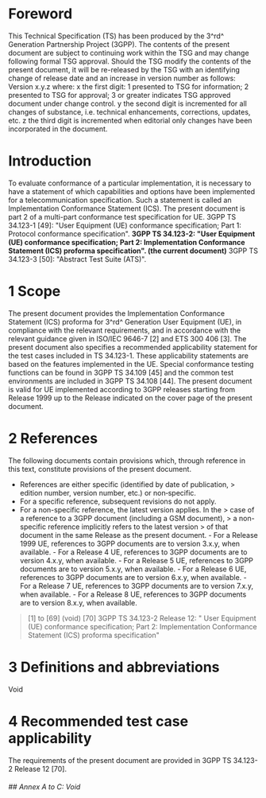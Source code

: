 # Foreword
This Technical Specification (TS) has been produced by the 3^rd^ Generation
Partnership Project (3GPP).
The contents of the present document are subject to continuing work within the
TSG and may change following formal TSG approval. Should the TSG modify the
contents of the present document, it will be re-released by the TSG with an
identifying change of release date and an increase in version number as
follows:
Version x.y.z
where:
x the first digit:
1 presented to TSG for information;
2 presented to TSG for approval;
3 or greater indicates TSG approved document under change control.
y the second digit is incremented for all changes of substance, i.e. technical
enhancements, corrections, updates, etc.
z the third digit is incremented when editorial only changes have been
incorporated in the document.
# Introduction
To evaluate conformance of a particular implementation, it is necessary to
have a statement of which capabilities and options have been implemented for a
telecommunication specification. Such a statement is called an Implementation
Conformance Statement (ICS).
The present document is part 2 of a multi-part conformance test specification
for UE.
3GPP TS 34.123-1 [49]: \"User Equipment (UE) conformance specification; Part
1: Protocol conformance specification\".
**3GPP TS 34.123-2: \"User Equipment (UE) conformance specification; Part 2:
Implementation Conformance Statement (ICS) proforma specification\". (the
current document)**
3GPP TS 34.123-3 [50]: \"Abstract Test Suite (ATS)\".
# 1 Scope
The present document provides the Implementation Conformance Statement (ICS)
proforma for 3^rd^ Generation User Equipment (UE), in compliance with the
relevant requirements, and in accordance with the relevant guidance given in
ISO/IEC 9646-7 [2] and ETS 300 406 [3].
The present document also specifies a recommended applicability statement for
the test cases included in TS 34.123-1. These applicability statements are
based on the features implemented in the UE.
Special conformance testing functions can be found in 3GPP TS 34.109 [45] and
the common test environments are included in 3GPP TS 34.108 [44].
The present document is valid for UE implemented according to 3GPP releases
starting from Release 1999 up to the Release indicated on the cover page of
the present document.
# 2 References
The following documents contain provisions which, through reference in this
text, constitute provisions of the present document.
  * References are either specific (identified by date of publication, > edition number, version number, etc.) or non‑specific.
  * For a specific reference, subsequent revisions do not apply.
  * For a non-specific reference, the latest version applies. In the > case of a reference to a 3GPP document (including a GSM document), > a non-specific reference implicitly refers to the latest version > of that document in the same Release as the present document.
\- For a Release 1999 UE, references to 3GPP documents are to version 3.x.y,
when available.
\- For a Release 4 UE, references to 3GPP documents are to version 4.x.y, when
available.
\- For a Release 5 UE, references to 3GPP documents are to version 5.x.y, when
available.
\- For a Release 6 UE, references to 3GPP documents are to version 6.x.y, when
available.
\- For a Release 7 UE, references to 3GPP documents are to version 7.x.y, when
available.
\- For a Release 8 UE, references to 3GPP documents are to version 8.x.y, when
available.
> [1] to [69] (void)
[70] 3GPP TS 34.123-2 Release 12: \" User Equipment (UE) conformance
specification; Part 2: Implementation Conformance Statement (ICS) proforma
specification\"
# 3 Definitions and abbreviations
Void
# 4 Recommended test case applicability
The requirements of the present document are provided in 3GPP TS 34.123-2
Release 12 [70].
###### ## Annex A to C: Void
#